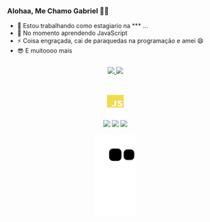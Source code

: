 ### Alohaa, Me Chamo Gabriel 🌴👋


- 🔭 Estou trabalhando como estagiario na *** ...
- 🌱 No momento aprendendo JavaScript
- ⚡ Coisa engraçada, cai de paraquedas na programação e amei 😄
- 😎 E muitoooo mais

##


<div align="center">
  <a href="https://github.com/oGabrielMota">
  <img height="180em" src="https://github-readme-stats.vercel.app/api?username=oGabrielMota&show_icons=true&theme=tokyonight&include_all_commits=true&count_private=true"/>
  <img height="180em" src="https://github-readme-stats.vercel.app/api/top-langs/?username=oGabrielMota&layout=compact&langs_count=7&theme=tokyonight"/>
</div>
  
  ##
  
<div align="center" style="display: inline_block"><br>
  <img align="center" alt="Rafa-Js" height="30" width="40" src="https://raw.githubusercontent.com/devicons/devicon/master/icons/javascript/javascript-plain.svg">
  </div>

  ##
  
  
<div align="center"> 
  <a href="https://www.instagram.com/ogabriel_mota/" target="_blank"><img src="https://img.shields.io/badge/-Instagram-%23E4405F?style=for-the-badge&logo=instagram&logoColor=white" target="_blank"></a>
 <a href = "mailto:gabriel99mota@hotmail.com"><img src="https://img.shields.io/badge/-Gmail-%23333?style=for-the-badge&logo=gmail&logoColor=white" target="_blank"></a>
  <a href="https://www.linkedin.com/in/gabriel-m-44525aa9" target="_blank"><img src="https://img.shields.io/badge/-LinkedIn-%230077B5?style=for-the-badge&logo=linkedin&logoColor=white" target="_blank"></a> 
 
  ![Snake animation](https://github.com/rafaballerini/rafaballerini/blob/output/github-contribution-grid-snake.svg)
 
</div>
